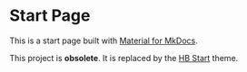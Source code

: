 # Start Page

This is a start page built with [Material for MkDocs](https://squidfunk.github.io/mkdocs-material/).

This project is **obsolete**. It is replaced by the [HB Start](https://hbstack.dev/themes/start/) theme.
